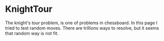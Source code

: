 # KnightTour
The knight's tour problem, is one of problems in chessboard.
In this page I tried to test random moves. There are trillions ways to resolve, but it seems that random way is not fit.
